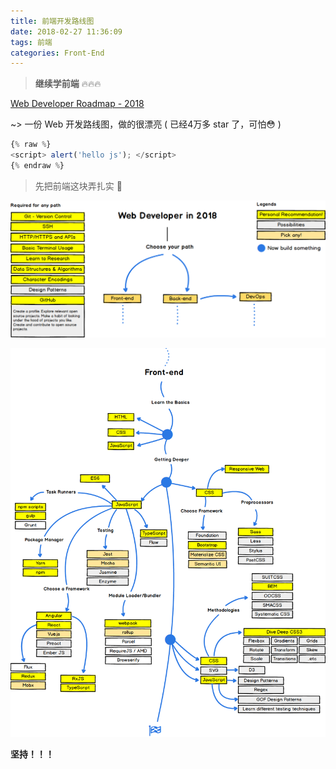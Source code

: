 ```yaml
---
title: 前端开发路线图
date: 2018-02-27 11:36:09
tags: 前端
categories: Front-End
---
```



> __继续学前端__  🔥🔥🔥

[Web Developer Roadmap - 2018](https://github.com/kamranahmedse/developer-roadmap)

~> 一份 Web 开发路线图，做的很漂亮 ( 已经4万多 star 了，可怕😳 )

```javascript
{% raw %}
<script> alert('hello js'); </script>
{% endraw %}

```

> 先把前端这块弄扎实 💪

![](/images/myblog/web-dev-roadmap.png)


![](/images/myblog/front-end-roadmap.png)

__坚持！！！__

<!-- more -->
